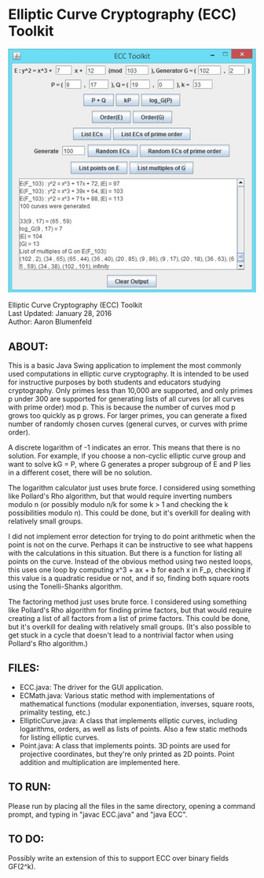 # Elliptic Curve Cryptography (ECC) Toolkit
![Elliptic Curve Cryptography (ECC) Toolkit](screenshot.jpg)

Elliptic Curve Cryptography (ECC) Toolkit <br />
Last Updated: January 28, 2016 <br />
Author: Aaron Blumenfeld

## ABOUT:

This is a basic Java Swing application to implement the most commonly used computations
in elliptic curve cryptography. It is intended to be used for instructive purposes by
both students and educators studying cryptography. Only primes less than 10,000 are
supported, and only primes p under 300 are supported for generating lists of all curves
(or all curves with prime order) mod p. This is because the number of curves mod p grows
too quickly as p grows. For larger primes, you can generate a fixed number of randomly
chosen curves (general curves, or curves with prime order).

A discrete logarithm of -1 indicates an error. This means that there is no solution. For
example, if you choose a non-cyclic elliptic curve group and want to solve kG = P, where
G generates a proper subgroup of E and P lies in a different coset, there will be no solution.

The logarithm calculator just uses brute force. I considered using something like Pollard's
Rho algorithm, but that would require  inverting numbers modulo n (or possibly modulo n/k
for some k > 1 and checking the k possibilities modulo n). This could be done, but it's
overkill for dealing with relatively small groups.

I did not implement error detection for trying to do point arithmetic when the point is not
on the curve. Perhaps it can be instructive to see what happens with the calculations in this
situation. But there is a function for listing all points on the curve. Instead of the obvious
method using two nested loops, this uses one loop by computing x^3 + ax + b for each x in F_p,
checking if this value is a quadratic residue or not, and if so, finding both square roots
using the Tonelli-Shanks algorithm.

The factoring method just uses brute force. I considered using something like Pollard's Rho
algorithm for finding prime factors, but that would require creating a list of all factors
from a list of prime factors. This could be done, but it's overkill for dealing with
relatively small groups. (It's also possible to get stuck in a cycle that doesn't lead to a
nontrivial factor when using Pollard's Rho algorithm.)

## FILES:

- ECC.java: The driver for the GUI application.
- ECMath.java: Various static method with implementations of mathematical functions (modular exponentiation, inverses, square roots, primality testing, etc.)
- EllipticCurve.java: A class that implements elliptic curves, including logarithms, orders, as well as lists of points. Also a few static methods for listing elliptic curves.
- Point.java: A class that implements points. 3D points are used for projective coordinates, but they're only printed as 2D points. Point addition and multiplication are implemented here.

## TO RUN:

Please run by placing all the files in the same directory, opening a command prompt, and typing in "javac ECC.java" and "java ECC".

## TO DO:

Possibly write an extension of this to support ECC over binary fields GF(2^k).